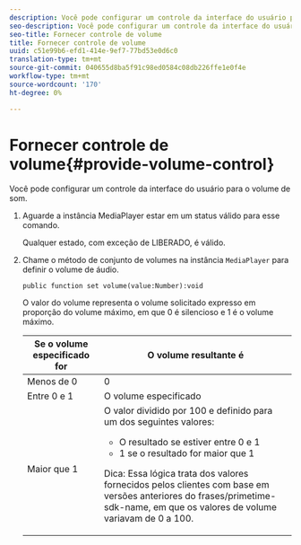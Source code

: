 ```yaml
---
description: Você pode configurar um controle da interface do usuário para o volume de som.
seo-description: Você pode configurar um controle da interface do usuário para o volume de som.
seo-title: Fornecer controle de volume
title: Fornecer controle de volume
uuid: c51e99b6-efd1-414e-9ef7-77bd53e0d6c0
translation-type: tm+mt
source-git-commit: 040655d8ba5f91c98ed0584c08db226ffe1e0f4e
workflow-type: tm+mt
source-wordcount: '170'
ht-degree: 0%

---
```



# Fornecer controle de volume{#provide-volume-control}

Você pode configurar um controle da interface do usuário para o volume de som.

1. Aguarde a instância MediaPlayer estar em um status válido para esse comando.

   Qualquer estado, com exceção de LIBERADO, é válido.
1. Chame o método de conjunto de volumes na instância `MediaPlayer` para definir o volume de áudio.

   ```
   public function set volume(value:Number):void
   ```

   O valor do volume representa o volume solicitado expresso em proporção do volume máximo, em que 0 é silencioso e 1 é o volume máximo.

   <table id="table_144A2B1260374FBE8D976194F602DDC7"> 
   <thead> 
   <tr> 
      <th colname="col1" class="entry"> Se o volume especificado for </th> 
      <th colname="col2" class="entry"> O volume resultante é </th> 
   </tr> 
   </thead>
   <tbody> 
   <tr> 
      <td colname="col1"> Menos de 0 </td> 
      <td colname="col2"> 0 </td> 
   </tr> 
   <tr> 
      <td colname="col1"> Entre 0 e 1 </td> 
      <td colname="col2"> O volume especificado </td> 
   </tr> 
   <tr> 
      <td colname="col1"> Maior que 1 </td> 
      <td colname="col2"> O valor dividido por 100 e definido para um dos seguintes valores: 
      <ul id="ul_8C2282F0EDC44A408820F5768709214F"> 
      <li id="li_B00BC6F4812D4000891358F762C8E492">O resultado se estiver entre 0 e 1 </li> 
      <li id="li_03B7F30662554F299320040CAC2DEB7A">1 se o resultado for maior que 1 </li> 
      </ul> <p>Dica:  Essa lógica trata dos valores fornecidos pelos clientes com base em versões anteriores do 
      <span class="codeph">frases/primetime-sdk-name</span>, em que os valores de volume variavam de 0 a 100. </p> </td> 
   </tr> 
   </tbody> 
   </table>

